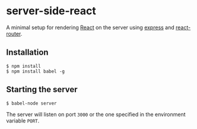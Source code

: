 # server-side-react

A minimal setup for rendering [React](http://reactjs.org/) on the server using [express](http://expressjs.com/) and [react-router](http://rackt.github.io/react-router/).

## Installation

```
$ npm install
$ npm install babel -g
```

## Starting the server

```
$ babel-node server
```

The server will listen on port `3000` or the one specified in the environment variable `PORT`.
